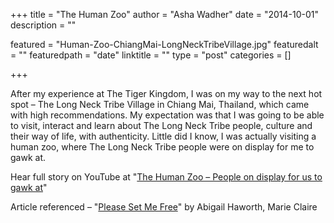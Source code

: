 +++
title = "The Human Zoo"
author = "Asha Wadher"
date = "2014-10-01"
description = ""

featured = "Human-Zoo-ChiangMai-LongNeckTribeVillage.jpg"
featuredalt = ""
featuredpath = "date"
linktitle = ""
type = "post"
categories = []

+++

After my experience at The Tiger Kingdom, I was on my way to the next hot spot – The Long Neck Tribe Village in Chiang Mai, Thailand, which came with high recommendations. My expectation was that I was going to be able to visit, interact and learn about The Long Neck Tribe people, culture and their way of life, with authenticity. Little did I know, I was actually visiting a human zoo, where The Long Neck Tribe people were on display for me to gawk at.

Hear full story on YouTube at "<a href="https://www.youtube.com/watch?v=WEdX_XGrtmI" target="_blank">The Human Zoo – People on display for us to gawk at</a>"



Article referenced  – "<a href="http://www.marieclaire.com/world-reports/news/kayan-long-neck-thailand" target="_blank">Please Set Me Free</a>" by Abigail Haworth, Marie Claire
